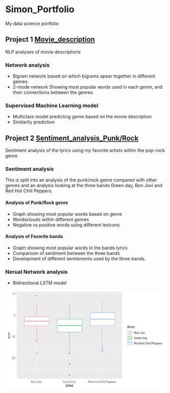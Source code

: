 # Simon_Portfolio
My data science portfolio


## Project 1 [Movie_description](https://github.com/simonmig10/Movie_description)
NLP analyses of movie descriptions 

### Network analysis

- Bigram network based on which bigrams apear together in different genres. 
- 2-mode network Showing most popular words used in each genre, and their connections between the genres. 

### Supervised Machine Learning model 

- Multiclass model predicting genre based on the movie description
- Similarity prediction 



## Project 2 [Sentiment_analysis_Punk/Rock](https://github.com/simonmig10/Sentiment_analysis_PopRock)
Sentiment analysis of the lyrics using my favorite artists within the pop-rock genre


### Sentiment analysis
This is split into an analysis of the punk/rock genre compared with other genres and an analysis looking at the three bands Green day, Bon Jovi and Red Hot Chili Peppers. 

#### Analysis of Punk/Rock genre 
- Graph showing most popular words based on genre
- Wordsclouds within different genres 
- Negative vs positive words using different lexicons

#### Analysis of Favorite bands
- Graph showing most popular words in the bands lyrics
- Comparison of sentiment between the three bands 
- Development of different sentiements used by the three bands. 

### Nerual Network analysis

- Bidirectional LSTM model

![alt_text](https://github.com/simonmig10/Simon_Portfolio/blob/main/Images/Bands%20sentiment%20box%20plot.png?raw=true)
